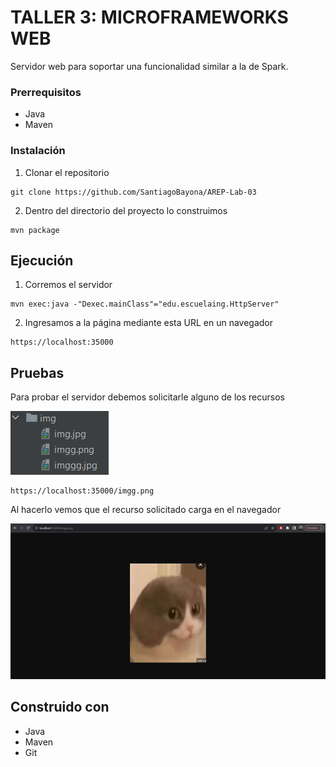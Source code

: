 # TALLER 3: MICROFRAMEWORKS WEB

Servidor web para soportar una funcionalidad similar a la de Spark.

### Prerrequisitos
- Java
- Maven

### Instalación

1. Clonar el repositorio

```
git clone https://github.com/SantiagoBayona/AREP-Lab-03
```

2. Dentro del directorio del proyecto lo construimos

```
mvn package
```

## Ejecución

1. Corremos el servidor

```
mvn exec:java -"Dexec.mainClass"="edu.escuelaing.HttpServer"
```

2. Ingresamos a la página mediante esta URL en un navegador

```
https://localhost:35000
```

## Pruebas

Para probar el servidor debemos solicitarle alguno de los recursos

![src/main/resources/img/](readme/Carpeta.png)

```
https://localhost:35000/imgg.png
```

Al hacerlo vemos que el recurso solicitado carga en el navegador

![src/main/resources/img/](readme/Prueba.png)


## Construido con

* Java
* Maven
* Git
